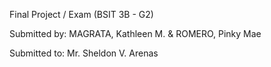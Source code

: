 Final Project / Exam (BSIT 3B - G2)

Submitted by:
MAGRATA, Kathleen M.
& ROMERO, Pinky Mae 

Submitted to:
Mr. Sheldon V. Arenas
